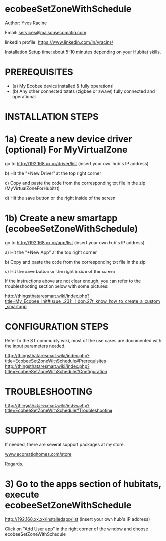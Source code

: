 ecobeeSetZoneWithSchedule
=========================

Author: Yves Racine

Email: services@maisonsecomatiq.com

linkedIn profile: https://www.linkedin.com/in/yracine/

Installation Setup time: about 5-10 minutes depending on your Hubitat skills.


PREREQUISITES
=====================

- (a) My Ecobee device installed & fully operational
- (b) Any other connected tstats (zigbee or zwave) fully connected and operational

INSTALLATION STEPS
=====================


# 1a) Create a new device driver (optional) For MyVirtualZone

go to http://192.168.xx.xx/driver/list (insert your own hub's IP address)

b) Hit the "+New Driver" at the top right corner

c) Copy and paste the code from the corresponding txt file in the zip (MyVirtualZoneForHubitat) 

d) Hit the save button on the right inside of the screen


# 1b) Create a new smartapp (ecobeeSetZoneWithSchedule)

go to http://192.168.xx.xx/app/list (insert your own hub's IP address)

a) Hit the "+New App" at the top right corner

b) Copy and paste the code from the corresponding txt file in the zip 

c) Hit the save button on the right inside of the screen


If the instructions above are not clear enough, you can refer to the troubleshooting section below with some pictures:

http://thingsthataresmart.wiki/index.php?title=My_Ecobee_Init#Issue_.231:_I_don.27t_know_how_to_create_a_custom_smartapp


CONFIGURATION STEPS
=====================

Refer to the ST community wiki, most of the use cases are documented with the input parameters needed.

http://thingsthataresmart.wiki/index.php?title=EcobeeSetZoneWithSchedule#Prerequisites
http://thingsthataresmart.wiki/index.php?title=EcobeeSetZoneWithSchedule#Configuration

TROUBLESHOOTING
=====================

http://thingsthataresmart.wiki/index.php?title=EcobeeSetZoneWithSchedule#Troubleshooting

SUPPORT
========

If needed, there are several support packages at my store.

www.ecomatiqhomes.com/store

Regards.



# 3) Go to the apps section of hubitats, execute ecobeeSetZoneWithSchedule

http://192.168.xx.xx/installedapp/list (insert your own hub's IP address)

Click on "Add User app" in the right corner of the window and choose ecobeeSetZoneWithSchedule
